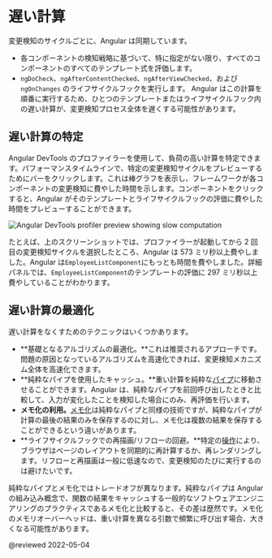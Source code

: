 # 遅い計算

変更検知のサイクルごとに、Angular は同期しています。

- 各コンポーネントの検知戦略に基づいて、特に指定がない限り、すべてのコンポーネントのすべてのテンプレート式を評価します。
- `ngDoCheck`、`ngAfterContentChecked`、`ngAfterViewChecked`、および `ngOnChanges` のライフサイクルフックを実行します。
Angular はこの計算を順番に実行するため、ひとつのテンプレートまたはライフサイクルフック内の遅い計算が、変更検知プロセス全体を遅くする可能性があります。

## 遅い計算の特定

Angular DevTools のプロファイラーを使用して、負荷の高い計算を特定できます。パフォーマンスタイムラインで、特定の変更検知サイクルをプレビューするためにバーをクリックします。これは棒グラフを表示し、フレームワークが各コンポーネントの変更検知に費やした時間を示します。コンポーネントをクリックすると、Angular がそのテンプレートとライフサイクルフックの評価に費やした時間をプレビューすることができます。

<div class="lightbox">
  <img alt="Angular DevTools profiler preview showing slow computation" src="generated/images/guide/change-detection/slow-computations.png">
</div>

たとえば、上のスクリーンショットでは、プロファイラーが起動してから 2 回目の変更検知サイクルを選択したところ、Angular は 573 ミリ秒以上費やしました。Angular は`EmployeeListComponent`にもっとも時間を費やしました。詳細パネルでは、`EmployeeListComponent`のテンプレートの評価に 297 ミリ秒以上費やしていることがわかります。


## 遅い計算の最適化

遅い計算をなくすためのテクニックはいくつかあります。

- **基礎となるアルゴリズムの最適化。**これは推奨されるアプローチです。問題の原因となっているアルゴリズムを高速化できれば、変更検知メカニズム全体を高速化できます。
- **純粋なパイプを使用したキャッシュ。**重い計算を純粋な[パイプ](https://angular.jp/guide/pipes)に移動させることができます。Angular は、純粋なパイプを前回呼び出したときと比較して、入力が変化したことを検知した場合にのみ、再評価を行います。
- **メモ化の利用。**[メモ化](https://ja.wikipedia.org/wiki/%E3%83%A1%E3%83%A2%E5%8C%96)は純粋なパイプと同様の技術ですが、純粋なパイプが計算の最後の結果のみを保存するのに対し、メモ化は複数の結果を保存することができるという違いがあります。
- **ライフサイクルフックでの再描画/リフローの回避。**特定の[操作](https://web.dev/avoid-large-complex-layouts-and-layout-thrashing/)により、ブラウザはページのレイアウトを同期的に再計算するか、再レンダリングします。リフローと再描画は一般に低速なので、変更検知のたびに実行するのは避けたいです。

純粋なパイプとメモ化ではトレードオフが異なります。純粋なパイプは Angular の組み込み概念で、関数の結果をキャッシュする一般的なソフトウェアエンジニアリングのプラクティスであるメモ化と比較すると、その差は歴然です。メモ化のメモリオーバーヘッドは、重い計算を異なる引数で頻繁に呼び出す場合、大きくなる可能性があります。

@reviewed 2022-05-04
